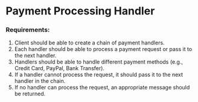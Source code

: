# Payment Processing Handler

### Requirements:
1. Client should be able to create a chain of payment handlers.
2. Each handler should be able to process a payment request or pass it to the next handler.
3. Handlers should be able to handle different payment methods (e.g., Credit Card, PayPal, Bank Transfer).
4. If a handler cannot process the request, it should pass it to the next handler in the chain.
5. If no handler can process the request, an appropriate message should be returned.
